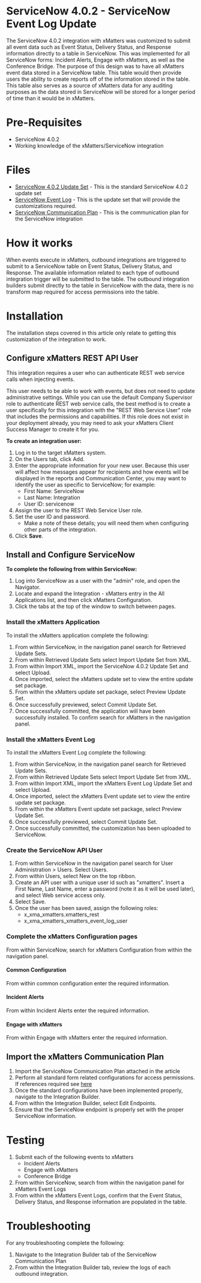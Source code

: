 # ServiceNow 4.0.2 - ServiceNow Event Log Update
The ServiceNow 4.0.2 integration with xMatters was customized to submit all event data such as Event Status, Delivery Status, and Response information directly to a table in ServiceNow. This was implemented for all ServiceNow forms: Incident Alerts, Engage with xMatters, as well as the Conference Bridge. The purpose of this design was to have all xMatters event data stored in a ServiceNow table. This table would then provide users the ability to create reports off of the information stored in the table. This table also serves as a source of xMatters data for any auditing purposes as the data stored in ServiceNow will be stored for a longer period of time than it would be in xMatters.

# Pre-Requisites
* ServiceNow 4.0.2
* Working knowledge of the xMatters/ServiceNow integration

# Files
* [ServiceNow 4.0.2 Update Set](xmatters-servicenow-v4-0-2.xml) - This is the standard ServiceNow 4.0.2 update set
* [ServiceNow Event Log](xmatters-event-log.xml) - This is the update set that will provide the customizations required.
* [ServiceNow Communication Plan](ServiceNow402.zip) - This is the communication plan for the ServiceNow integration

# How it works
When events execute in xMatters, outbound integrations are triggered to submit to a ServiceNow table on Event Status, Delivery Status, and Response. The available information related to each type of outbound integration trigger will be submitted to the table. The outbound integration builders submit directly to the table in ServiceNow with the data, there is no transform map required for access permissions into the table.

# Installation
The installation steps covered in this article only relate to getting this customization of the integration to work.

## Configure xMatters REST API User

This integration requires a user who can authenticate REST web service calls when injecting events.

This user needs to be able to work with events, but does not need to update administrative settings. While you can use the default Company Supervisor role to authenticate REST web service calls, the best method is to create a user specifically for this integration with the "REST Web Service User" role that includes the permissions and capabilities. If this role does not exist in your deployment already, you may need to ask your xMatters Client Success Manager to create it for you.

**To create an integration user:**

1. Log in to the target xMatters system.
2. On the Users tab, click Add.
3. Enter the appropriate information for your new user. Because this user will affect how messages appear for recipients and how events will be displayed in the reports and Communication Center, you may want to identify the user as specific to ServiceNow; for example:
    * First Name: ServiceNow
    * Last Name: Integration
    * User ID: servicenow
4. Assign the user to the REST Web Service User role.
5. Set the user ID and password.
    * Make a note of these details; you will need them when configuring other parts of the integration.
6. Click **Save**.

## Install and Configure ServiceNow

**To complete the following from within ServiceNow:**

1. Log into ServiceNow as a user with the "admin" role, and open the Navigator.
2. Locate and expand the Integration - xMatters entry in the All Applications list, and then click xMatters Configuration.
3. Click the tabs at the top of the window to switch between pages.

### Install the xMatters Application
To install the xMatters application complete the following:
1. From within ServiceNow, in the navigation panel search for Retrieved Update Sets.
2. From within Retrieved Update Sets select Import Update Set from XML.
3. From within Import XML, import the ServiceNow 4.0.2 Update Set and select Upload.
4. Once imported, select the xMatters update set to view the entire update set package.
5. From within the xMatters update set package, select Preview Update Set.
6. Once successfully previewed, select Commit Update Set.
7. Once successfully committed, the application will have been successfully installed. To confirm search for xMatters in the navigation panel.

### Install the xMatters Event Log
To install the xMatters Event Log complete the following:
1. From within ServiceNow, in the navigation panel search for Retrieved Update Sets.
2. From within Retrieved Update Sets select Import Update Set from XML.
3. From within Import XML, import the xMatters Event Log Update Set and select Upload.
4. Once imported, select the xMatters Event update set to view the entire update set package.
5. From within the xMatters Event update set package, select Preview Update Set.
6. Once successfully previewed, select Commit Update Set.
7. Once successfully committed, the customization has been uploaded to ServiceNow.

### Create the ServiceNow API User
1. From within ServiceNow in the navigation panel search for User Administration > Users. Select Users.
2. From within Users, select New on the top ribbon.
3. Create an API user with a unique user id such as "xmatters". Insert a First Name, Last Name, enter a password (note it as it will be used later), and select Web service access only.
4. Select Save.
5. Once the user has been saved, assign the following roles:
      * x_xma_xmatters.xmatters_rest
      * x_xma_xmatters_xmatters_event_log_user

### Complete the xMatters Configuration pages
From within ServiceNow, search for xMatters Configuration from within the navigation panel.

#### Common Configuration
From within common configuration enter the required information.

#### Incident Alerts
From within Incident Alerts enter the required information.

#### Engage with xMatters
From within Engage with xMatters enter the required information.

## Import the xMatters Communication Plan
1. Import the ServiceNow Communication Plan attached in the article
2. Perform all standard form related configurations for access permissions. If references required see [here](https://support.xmatters.com/hc/en-us/articles/115004327803?_ga=2.256749643.11742807.1513024307-690329112.1507577016)
3. Once the standard configurations have been implemented properly, navigate to the Integration Builder.
4. From within the Integration Builder, select Edit Endpoints.
5. Ensure that the ServiceNow endpoint is properly set with the proper ServiceNow information.

# Testing
1. Submit each of the following events to xMatters
      * Incident Alerts
      * Engage with xMatters
      * Conference Bridge
2. From within ServiceNow, search from within the navigation panel for xMatters Event Logs
3. From within the xMatters Event Logs, confirm that the Event Status, Delivery Status, and Response information are populated in the table.

# Troubleshooting
For any troubleshooting complete the following:
1. Navigate to the Integration Builder tab of the ServiceNow Communication Plan
2. From within the Integration Builder tab, review the logs of each outbound integration.
